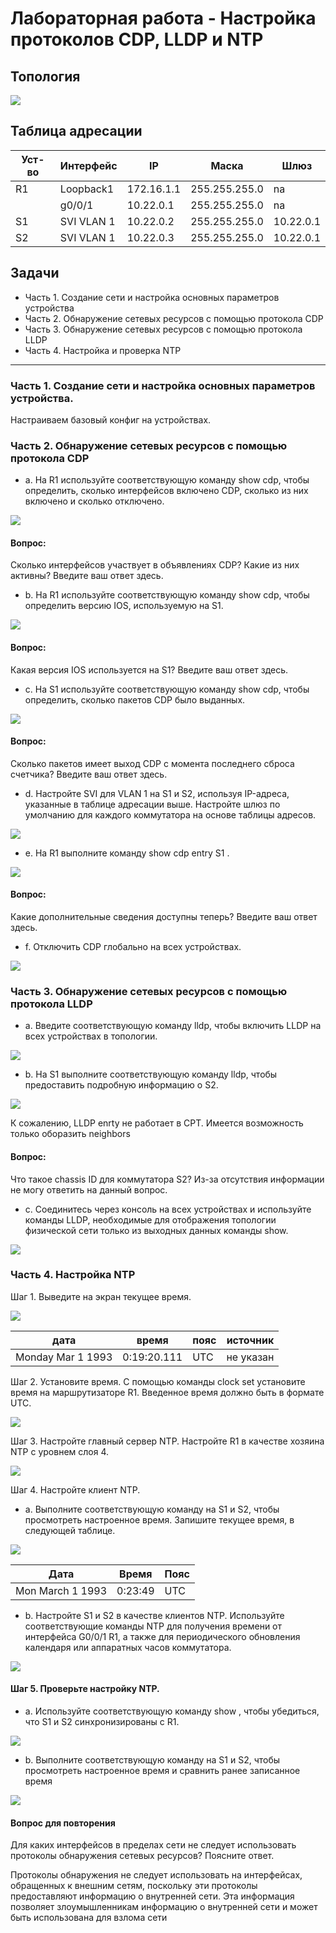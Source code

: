 # Лабораторная работа - Настройка протоколов CDP, LLDP и NTP

## Топология

![](https://github.com/Despirant/Desp_Labs/blob/main/pics/Labs13topology.PNG)

## Таблица адресации

| Уст-во  | Интерфейс  | IP  | Маска  | Шлюз  |
|---|---|---|---|---|
| R1  | Loopback1  | 172.16.1.1  | 255.255.255.0  | na  |
|   | g0/0/1  | 10.22.0.1  | 255.255.255.0  | na  |
| S1  | SVI VLAN 1  | 10.22.0.2  | 255.255.255.0  | 10.22.0.1  |
| S2  | SVI VLAN 1  | 10.22.0.3  | 255.255.255.0  | 10.22.0.1  |

## Задачи
 - Часть 1. Создание сети и настройка основных параметров устройства
 - Часть 2. Обнаружение сетевых ресурсов с помощью протокола CDP
 - Часть 3. Обнаружение сетевых ресурсов с помощью протокола LLDP
 - Часть 4. Настройка и проверка NTP

____

### Часть 1. Создание сети и настройка основных параметров устройства.

Настраиваем базовый конфиг на устройствах.

### Часть 2. Обнаружение сетевых ресурсов с помощью протокола CDP

 - a.	На R1 используйте соответствующую команду show cdp, чтобы определить, сколько интерфейсов включено CDP, сколько из них включено и сколько отключено.

![](https://github.com/Despirant/Desp_Labs/blob/main/pics/Labs13_1.PNG)


 
#### Вопрос:
Сколько интерфейсов участвует в объявлениях CDP? Какие из них активны?
Введите ваш ответ здесь.
 
 - b.	На R1 используйте соответствующую команду show cdp, чтобы определить версию IOS, используемую на S1.

![](https://github.com/Despirant/Desp_Labs/blob/main/pics/Labs13_2.PNG)



#### Вопрос:
Какая версия IOS используется на  S1?
Введите ваш ответ здесь.
 
 - c.	На S1 используйте соответствующую команду show cdp, чтобы определить, сколько пакетов CDP было выданных.

![](https://github.com/Despirant/Desp_Labs/blob/main/pics/Labs13_3TraficNo.PNG)


#### Вопрос:
Сколько пакетов имеет выход CDP с момента последнего сброса счетчика?
Введите ваш ответ здесь.
 
 - d.	Настройте SVI для VLAN 1 на S1 и S2, используя IP-адреса, указанные в таблице адресации выше. Настройте шлюз по умолчанию для каждого коммутатора на основе таблицы адресов.

![](https://github.com/Despirant/Desp_Labs/blob/main/pics/Labs13_4.PNG)

 
 - e.	На R1 выполните команду show cdp entry S1 .

![](https://github.com/Despirant/Desp_Labs/blob/main/pics/Labs10Topology.PNG)

#### Вопрос:
Какие дополнительные сведения доступны теперь?
Введите ваш ответ здесь.
 

 - f.	Отключить CDP глобально на всех устройствах. 
 
![](https://github.com/Despirant/Desp_Labs/blob/main/pics/Labs13_5.PNG)


### Часть 3. Обнаружение сетевых ресурсов с помощью протокола LLDP

 - a.	Введите соответствующую команду lldp, чтобы включить LLDP на всех устройствах в топологии.

![](https://github.com/Despirant/Desp_Labs/blob/main/pics/Labs13_6.PNG)


 - b.	На S1 выполните соответствующую команду lldp, чтобы предоставить подробную информацию о S2.

![](https://github.com/Despirant/Desp_Labs/blob/main/pics/Labs13_7.PNG)


К сожалению, LLDP enrty не работает в CPT. 
Имеется возможность только оборазить neighbors


#### Вопрос:
Что такое chassis ID  для коммутатора S2?
 Из-за отсутствия информации не могу ответить на данный вопрос. 

 - c.	Соединитесь через консоль на всех устройствах и используйте команды LLDP, необходимые для отображения топологии физической сети только из выходных данных команды show.

![](https://github.com/Despirant/Desp_Labs/blob/main/pics/Labs13_8_LLDPR1.PNG)

 
### Часть 4. Настройка NTP

Шаг 1. Выведите на экран текущее время.

![](https://github.com/Despirant/Desp_Labs/blob/main/pics/Labs13_9_clockdetail1.PNG)

| дата  | время  | пояс  | источник  |
|---|---|---|---|
| Monday Mar 1 1993  | 0:19:20.111  | UTC  | не указан  |
			
Шаг 2. Установите время.
С помощью команды clock set установите время на маршрутизаторе R1. Введенное время должно быть в формате UTC. 

![](https://github.com/Despirant/Desp_Labs/blob/main/pics/Labs13_9_clockSet.PNG)
 
Шаг 3. Настройте главный сервер NTP.
Настройте R1 в качестве хозяина NTP с уровнем слоя 4.

![](https://github.com/Despirant/Desp_Labs/blob/main/pics/Labs13NTPMA.PNG)

 
Шаг 4. Настройте клиент NTP.
- a.	Выполните соответствующую команду на S1 и S2, чтобы просмотреть настроенное время. Запишите текущее время,  в следующей таблице.

![](https://github.com/Despirant/Desp_Labs/blob/main/pics/Labs13_9_S2clockdetail1.PNG)

| Дата  | Время  | Пояс  |
|---|---|---|
| Mon March 1 1993  | 0:23:49  | UTC  |

		
 - b.	Настройте S1 и S2 в качестве клиентов NTP. Используйте соответствующие команды NTP для получения времени от интерфейса G0/0/1 R1, а также для периодического обновления календаря или аппаратных часов коммутатора.

![](https://github.com/Despirant/Desp_Labs/blob/main/pics/Labs13_10.PNG)


#### Шаг 5. Проверьте настройку NTP.
 - a.	Используйте соответствующую команду show , чтобы убедиться, что S1 и S2 синхронизированы с R1.

![](https://github.com/Despirant/Desp_Labs/blob/main/pics/Labs13_11.PNG)


 - b.	Выполните соответствующую команду на S1 и S2, чтобы просмотреть настроенное время и сравнить ранее записанное время

![](https://github.com/Despirant/Desp_Labs/blob/main/pics/Labs13_12.PNG)


#### Вопрос для повторения
Для каких интерфейсов в пределах сети не следует использовать протоколы обнаружения сетевых ресурсов? Поясните ответ.

Протоколы обнаружения не следует использовать на интерфейсах, обращенных к внешним сетям, поскольку эти протоколы предоставляют информацию о внутренней сети. Эта информация позволяет злоумышленникам информацию о внутренней сети и может быть использована для взлома сети


